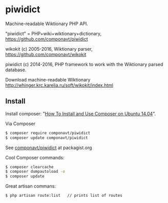 piwidict
========

Machine-readable Wiktionary PHP API.

"piwidict" = PHP+wiki+wiktionary+dictionary, https://github.com/componavt/piwidict

wikokit (c) 2005-2016, Wiktionary parser, https://github.com/componavt/wikokit

piwidict (c) 2014-2016, PHP framework to work with the Wiktionary parsed database.

Download machine-readable Wiktionary 
http://whinger.krc.karelia.ru/soft/wikokit/index.html

## Install

Install composer: "[How To Install and Use Composer on Ubuntu 14.04](https://www.digitalocean.com/community/tutorials/how-to-install-and-use-composer-on-ubuntu-14-04)".

Via Composer
``` bash
$ composer require componavt/piwidict
$ composer update componavt/piwidict
```

See [componavt/piwidict](https://packagist.org/packages/componavt/piwidict) at packagist.org


Cool Composer commands:
``` bash
$ composer clearcache
$ composer dumpautoload -o
$ composer update
```

Great artisan commans:

``` bash
$ php artisan route:list   // prints list of routes
```

